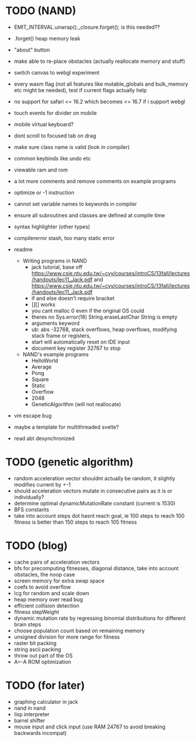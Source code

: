 # TODO (NAND)
* EMIT_INTERVAL.unwrap()._closure.forget(); is this needed??
* .forget() heap memory leak

* "about" button
* make able to re-place obstacles (actually reallocate memory and stuff)
* switch canvas to webgl experiment
* every wasm flag (not all features like mutable_globals and bulk_memory etc might be needed), test if current flags actually help
* no support for safari <= 16.2 which becomes <= 16.7 if i support webgl

* touch events for divider on mobile
* mobile virtual keyboard?
* dont scroll to focused tab on drag
* make sure class name is valid (look in compiler)
* common keybinds like undo etc
* viewable ram and rom
* a lot more comments and remove comments on example programs
* optimize or -1 instruction

* cannot set variable names to keywords in compiler
* ensure all subroutines and classes are defined at compile time
* syntax highlighter (other types)
* compilererror stash, too many static error
* readme
  * Writing programs in NAND
    * jack tutorial, base off https://www.csie.ntu.edu.tw/~cyy/courses/introCS/13fall/lectures/handouts/lec11_Jack.pdf and https://www.csie.ntu.edu.tw/~cyy/courses/introCS/13fall/lectures/handouts/lec11_Jack.pdf
    * if and else doesn't require bracket
    * [][] works
    * you cant malloc 0 even if the original OS could
    * theres no Sys.error(18) String.eraseLastChar String is empty
    * arguments keyword
    * ub: abs -32768, stack overflows, heap overflows, modifying stack frame or registers,
    * start will automatically reset on IDE input
    * document key register 32767 to stop
  * NAND's example programs
    * HelloWorld
    * Average
    * Pong
    * Square
    * Static
    * Overflow
    * 2048
    * GeneticAlgorithm (will not reallocate)
* vm escape bug
* maybe a template for multithreaded svelte?
* read abt desynchronized

# TODO (genetic algorithm)
* random acceleration vector shouldnt actually be random, it slightly modifies current by +-1
* should acceleration vectors mutate in consecutive pairs as it is or individually?
* determine optimal dynamicMutationRate constant (current is 1530)
* BFS constants
* take into account steps dot hasnt reach goal, ie 100 steps to reach 100 fitness is better than 150 steps to reach 105 fitness

# TODO (blog)
* cache pairs of acceleration vectors
* bfs for precomputing fitnesses, diagonal distance, take into account obstacles, the noop case
* screen memory for extra swap space
* coefs to avoid overflow
* lcg for random and scale down
* heap memory over read bug
* efficient collision detection
* fitness stepWeight
* dynamic mutation rate by regressing binomial distributions for different brain steps
* choose population count based on remaining memory
* unsigned division for more range for fitness
* raster bit packing
* string ascii packing
* throw out part of the OS
* A=-A ROM optimization

# TODO (for later)
* graphing calculator in jack
* nand in nand
* lisp interpreter
* barrel shifter
* mouse input and click input (use RAM 24767 to avoid breaking backwards incompat)
